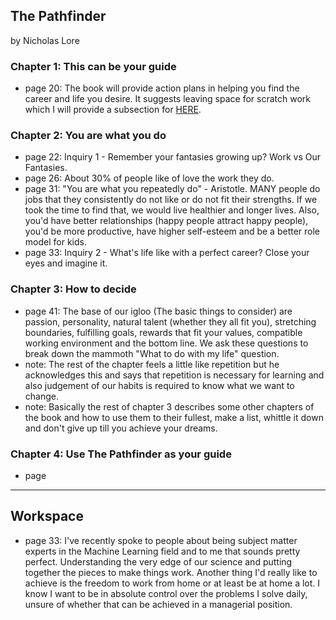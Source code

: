 ## The Pathfinder

by Nicholas Lore

### Chapter 1: This can be your guide
* page 20: The book will provide action plans in helping you find the career and life you desire. It suggests leaving space for scratch work which I will provide a subsection for [HERE](#workspace).

### Chapter 2: You are what you do
* page 22: Inquiry 1 - Remember your fantasies growing up? Work vs Our Fantasies.
* page 26: About 30% of people like of love the work they do.
* page 31: "You are what you repeatedly do" - Aristotle. MANY people do jobs that they consistently do not like or do not fit their strengths. If we took the time to find that, we would live healthier and longer lives. Also, you'd have better relationships (happy people attract happy people), you'd be more productive, have higher self-esteem and be a better role model for kids.
* page 33: Inquiry 2 - What's life like with a perfect career? Close your eyes and imagine it.

### Chapter 3: How to decide
* page 41: The base of our igloo (The basic things to consider) are passion, personality, natural talent (whether they all fit you), stretching boundaries, fulfilling goals, rewards that fit your values, compatible working environment and the bottom line. We ask these questions to break down the mammoth "What to do with my life" question.
* note: The rest of the chapter feels a little like repetition but he acknowledges this and says that repetition is necessary for learning and also judgement of our habits is required to know what we want to change.
* note: Basically the rest of chapter 3 describes some other chapters of the book and how to use them to their fullest, make a list, whittle it down and don't give up till you achieve your dreams.

### Chapter 4: Use The Pathfinder as your guide
* page

---

<a name="workspace"/></a>
## Workspace
* page 33: I've recently spoke to people about being subject matter experts in the Machine Learning field and to me that sounds pretty perfect. Understanding the very edge of our science and putting together the pieces to make things work. Another thing I'd really like to achieve is the freedom to work from home or at least be at home a lot. I know I want to be in absolute control over the problems I solve daily, unsure of whether that can be achieved in a managerial position.
